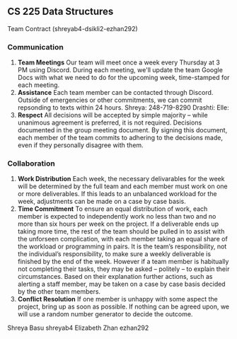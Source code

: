 ## CS 225 Data Structures
Team Contract (shreyab4-dsikli2-ezhan292)  
### Communication
1. **Team Meetings** Our team will meet once a week every Thursday at 3 PM using Discord. During each meeting,
we'll update the team Google Docs with what we need to do for the upcoming week, time-stamped for each meeting.
2. **Assistance** Each team member can be contacted through Discord. Outside
of emergencies or other commitments, we can commit repsonding to texts within 24 hours.
Shreya: 248-719-8290
Drashti:
Elle:
3. **Respect** All decisions will be accepted by simple majority – while unanimous agreement is preferred,
it is not required. Decisions documented in the group meeting document. By signing this document, each member 
of the team commits to adhering to the decisions made, even if they personally disagree with them.
### Collaboration
1. **Work Distribution** Each week, the necessary delivarables for the week will be determined
by the full team and each member must work on one or more deliverables. If this leads to an unbalanced workload 
for the week, adjustments can be made on a case by case basis.
2. **Time Commitment** To ensure an equal distribution of work, each member is expected to
independently work no less than two and no more than six hours per week on the project.
If a deliverable ends up taking more time, the rest of the team should be pulled in to assist
with the unforseen complication, with each member taking an equal share of the workload or
programming in pairs. It is the team’s responsibility, not the individual’s responsibility, to
make sure a weekly deliverable is finished by the end of the week.
However if a team member is habitually not completing their tasks, they may be asked –
politely – to explain their circumstances. Based on their explanation further actions, such
as alerting a staff member, may be taken on a case by case basis decided by the other team
members.
3. **Conflict Resolution** If one member is unhappy with some aspect the project, bring up as soon as possible. If nothing can be agreed upon, we will 
use a random number generator to decide the outcome.

Shreya Basu shreyab4
Elizabeth Zhan ezhan292
